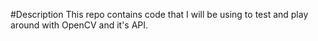 #Description
This repo contains code that I will be using to test and play around with OpenCV and it's API.